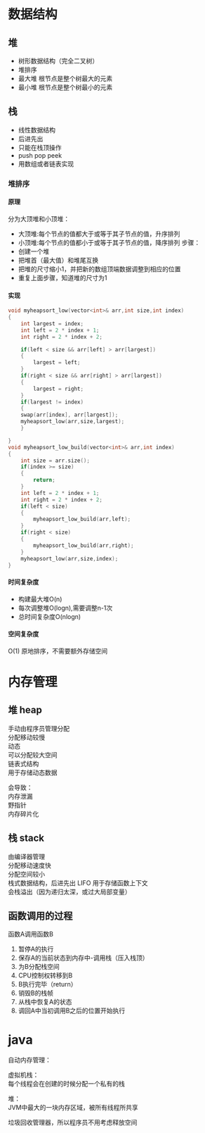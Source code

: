 # 数据结构
## 堆
- 树形数据结构（完全二叉树）
- 堆排序        
- 最大堆 根节点是整个树最大的元素
- 最小堆 根节点是整个树最小的元素   


## 栈
- 线性数据结构  
- 后进先出
- 只能在栈顶操作
- push pop peek
- 用数组或者链表实现        


### 堆排序
#### 原理
分为大顶堆和小顶堆：    
- 大顶堆:每个节点的值都大于或等于其子节点的值，升序排列
- 小顶堆:每个节点的值都小于或等于其子节点的值，降序排列
步骤：
- 创建一个堆
- 把堆首（最大值）和堆尾互换
- 把堆的尺寸缩小1，并把新的数组顶端数据调整到相应的位置
- 重复上面步骤，知道堆的尺寸为1

#### 实现
```cpp
void myheapsort_low(vector<int>& arr,int size,int index)
{
    int largest = index;
    int left = 2 * index + 1;
    int right = 2 * index + 2;

    if(left < size && arr[left] > arr[largest])
    {
        largest = left;
    }
    if(right < size && arr[right] > arr[largest])
    {
        largest = right;
    }
    if(largest != index)
    {
    swap(arr[index], arr[largest]);
    myheapsort_low(arr,size,largest);
    }

}
void myheapsort_low_build(vector<int>& arr,int index)
{
    int size = arr.size();
    if(index >= size)
    {
        return;
    }
    int left = 2 * index + 1;
    int right = 2 * index + 2; 
    if(left < size)
    {
        myheapsort_low_build(arr,left);
    }
    if(right < size)
    {
        myheapsort_low_build(arr,right);
    }
    myheapsort_low(arr,size,index);
}

```
#### 时间复杂度
- 构建最大堆O(n)
- 每次调整堆O(logn),需要调整n-1次
- 总时间复杂度O(nlogn)
#### 空间复杂度
O(1) 原地排序，不需要额外存储空间


# 内存管理
## 堆 heap
手动由程序员管理分配            
分配移动较慢        
动态        
可以分配较大空间    
链表式结构  
用于存储动态数据        

会导致：    
内存泄漏        
野指针  
内存碎片化      





## 栈 stack
由编译器管理        
分配移动速度快  
分配空间较小        
栈式数据结构，后进先出 LIFO 
用于存储函数上下文      
会栈溢出（因为递归太深，或过大局部变量）    

## 函数调用的过程
函数A调用函数B
1. 暂停A的执行
2. 保存A的当前状态到内存中-调用栈（压入栈顶）
3. 为B分配栈空间
4. CPU控制权转移到B
5. B执行完毕（return）
6. 销毁B的栈帧
7.  从栈中恢复A的状态
8.  调回A中当初调用B之后的位置开始执行




# java

自动内存管理：  

虚拟机栈：  
每个线程会在创建的时候分配一个私有的栈      

堆：    
JVM中最大的一块内存区域，被所有线程所共享       

垃圾回收管理器，所以程序员不用考虑释放空间      
  
